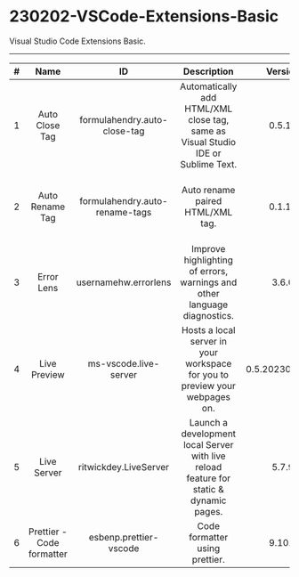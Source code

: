 # 230202-VSCode-Extensions-Basic
Visual Studio Code Extensions Basic.

---

| # | Name | ID | Description | Version | Publisher | VS Marketplace Link |
| :---: | :---: | :---: | :---: | :---: | :---: | :---: |
| 1 | Auto Close Tag | formulahendry.auto-close-tag | Automatically add HTML/XML close tag, same as Visual Studio IDE or Sublime Text. | 0.5.14 | Jun Han | [https://marketplace.visualstudio.com/items?itemName=formulahendry.auto-close-tag](https://marketplace.visualstudio.com/items?itemName=formulahendry.auto-close-tag)
| 2 | Auto Rename Tag | formulahendry.auto-rename-tags | Auto rename paired HTML/XML tag. | 0.1.10 | Jun Han | [https://marketplace.visualstudio.com/items?itemName=formulahendry.auto-rename-tag](https://marketplace.visualstudio.com/items?itemName=formulahendry.auto-rename-tag)
| 3 | Error Lens | usernamehw.errorlens | Improve highlighting of errors, warnings and other language diagnostics. | 3.6.0 | Alexander | [https://marketplace.visualstudio.com/items?itemName=usernamehw.errorlens](https://marketplace.visualstudio.com/items?itemName=usernamehw.errorlens)
| 4 | Live Preview | ms-vscode.live-server | Hosts a local server in your workspace for you to preview your webpages on. | 0.5.2023020101 | Microsoft | [https://marketplace.visualstudio.com/items?itemName=ms-vscode.live-server](https://marketplace.visualstudio.com/items?itemName=ms-vscode.live-server)
| 5 | Live Server | ritwickdey.LiveServer | Launch a development local Server with live reload feature for static & dynamic pages. | 5.7.9 | Ritwick Dey | [https://marketplace.visualstudio.com/items?itemName=ritwickdey.LiveServer](https://marketplace.visualstudio.com/items?itemName=ritwickdey.LiveServer)
| 6 | Prettier - Code formatter | esbenp.prettier-vscode | Code formatter using prettier. | 9.10.4 | Prettier | [https://marketplace.visualstudio.com/items?itemName=esbenp.prettier-vscode]( https://marketplace.visualstudio.com/items?itemName=esbenp.prettier-vscode)

